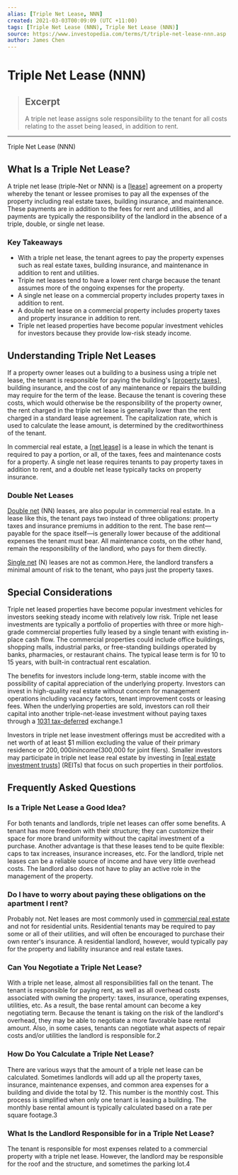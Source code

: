 ```yaml
---
alias: [Triple Net Lease, NNN]
created: 2021-03-03T00:09:09 (UTC +11:00)
tags: [Triple Net Lease (NNN), Triple Net Lease (NNN)]
source: https://www.investopedia.com/terms/t/triple-net-lease-nnn.asp
author: James Chen
---
```


# Triple Net Lease (NNN)

> ## Excerpt
> A triple net lease assigns sole responsibility to the tenant for all costs relating to the asset being leased, in addition to rent.

---

Triple Net Lease (NNN)
## What Is a Triple Net Lease?

A triple net lease (triple-Net or NNN) is a [[lease]](https://www.investopedia.com/terms/l/lease.asp) agreement on a property whereby the tenant or lessee promises to pay all the expenses of the property including real estate taxes, building insurance, and maintenance. These payments are in addition to the fees for rent and utilities, and all payments are typically the responsibility of the landlord in the absence of a triple, double, or single net lease.

### Key Takeaways

-   With a triple net lease, the tenant agrees to pay the property expenses such as real estate taxes, building insurance, and maintenance in addition to rent and utilities.
-   Triple net leases tend to have a lower rent charge because the tenant assumes more of the ongoing expenses for the property.
-   A single net lease on a commercial property includes property taxes in addition to rent.
-   A double net lease on a commercial property includes property taxes and property insurance in addition to rent.
-   Triple net leased properties have become popular investment vehicles for investors because they provide low-risk steady income.

## Understanding Triple Net Leases

If a property owner leases out a building to a business using a triple net lease, the tenant is responsible for paying the building's [[property taxes]](https://www.investopedia.com/terms/p/propertytax.asp), building insurance, and the cost of any maintenance or repairs the building may require for the term of the lease. Because the tenant is covering these costs, which would otherwise be the responsibility of the property owner, the rent charged in the triple net lease is generally lower than the rent charged in a standard lease agreement. The capitalization rate, which is used to calculate the lease amount, is determined by the creditworthiness of the tenant.

In commercial real estate, a [[net lease]](https://www.investopedia.com/ask/answers/040115/what-are-differences-between-single-double-and-triplenet-leases.asp) is a lease in which the tenant is required to pay a portion, or all, of the taxes, fees and maintenance costs for a property. A single net lease requires tenants to pay property taxes in addition to rent, and a double net lease typically tacks on property insurance.

### Double Net Leases

[Double net](https://www.investopedia.com/terms/d/double-net-lease.asp) (NN) leases, are also popular in commercial real estate. In a lease like this, the tenant pays two instead of three obligations: property taxes and insurance premiums in addition to the rent. The base rent— payable for the space itself—is generally lower because of the additional expenses the tenant must bear. All maintenance costs, on the other hand, remain the responsibility of the landlord, who pays for them directly.

[Single net](https://www.investopedia.com/terms/s/single-net-lease.asp) (N) leases are not as common.Here, the landlord transfers a minimal amount of risk to the tenant, who pays just the property taxes.

## Special Considerations

Triple net leased properties have become popular investment vehicles for investors seeking steady income with relatively low risk. Triple net lease investments are typically a portfolio of properties with three or more high-grade commercial properties fully leased by a single tenant with existing in-place cash flow. The commercial properties could include office buildings, shopping malls, industrial parks, or free-standing buildings operated by banks, pharmacies, or restaurant chains. The typical lease term is for 10 to 15 years, with built-in contractual rent escalation.

The benefits for investors include long-term, stable income with the possibility of capital appreciation of the underlying property. Investors can invest in high-quality real estate without concern for management operations including vacancy factors, tenant improvement costs or leasing fees. When the underlying properties are sold, investors can roll their capital into another triple-net-lease investment without paying taxes through a [1031 tax-deferred](https://www.investopedia.com/terms/s/section1031.asp) exchange.1

Investors in triple net lease investment offerings must be accredited with a net worth of at least $1 million excluding the value of their primary residence or $200,000 in income ($300,000 for joint filers). Smaller investors may participate in triple net lease real estate by investing in [[real estate investment trusts]](https://www.investopedia.com/terms/r/reit.asp) (REITs) that focus on such properties in their portfolios.

## Frequently Asked Questions

### Is a Triple Net Lease a Good Idea?

For both tenants and landlords, triple net leases can offer some benefits. A tenant has more freedom with their structure; they can customize their space for more brand uniformity without the capital investment of a purchase. Another advantage is that these leases tend to be quite flexible: caps to tax increases, insurance increases, etc. For the landlord, triple net leases can be a reliable source of income and have very little overhead costs. The landlord also does not have to play an active role in the management of the property.

### Do I have to worry about paying these obligations on the apartment I rent?

Probably not. Net leases are most commonly used in [commercial real estate](https://www.investopedia.com/terms/c/commercialrealestate.asp) and not for residential units. Residential tenants may be required to pay some or all of their utilities, and will often be encouraged to purchase their own renter's insurance. A residential landlord, however, would typically pay for the property and liability insurance and real estate taxes.

### Can You Negotiate a Triple Net Lease?

With a triple net lease, almost all responsibilities fall on the tenant. The tenant is responsible for paying rent, as well as all overhead costs associated with owning the property: taxes, insurance, operating expenses, utilities, etc. As a result, the base rental amount can become a key negotiating term. Because the tenant is taking on the risk of the landlord's overhead, they may be able to negotiate a more favorable base rental amount. Also, in some cases, tenants can negotiate what aspects of repair costs and/or utilities the landlord is responsible for.2

### How Do You Calculate a Triple Net Lease?

There are various ways that the amount of a triple net lease can be calculated. Sometimes landlords will add up all the property taxes, insurance, maintenance expenses, and common area expenses for a building and divide the total by 12. This number is the monthly cost. This process is simplified when only one tenant is leasing a building. The monthly base rental amount is typically calculated based on a rate per square footage.3

### What Is the Landlord Responsible for in a Triple Net Lease?

The tenant is responsible for most expenses related to a commercial property with a triple net lease. However, the landlord may be responsible for the roof and the structure, and sometimes the parking lot.4
